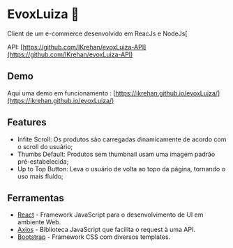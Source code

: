 # EvoxLuiza 🛒

  Client de um e-commerce desenvolvido em ReacJs e NodeJs[
  
  API: [https://github.com/IKrehan/evoxLuiza-API](https://github.com/IKrehan/evoxLuiza-API)


## Demo
Aqui uma demo em funcionamento : [https://ikrehan.github.io/evoxLuiza/](https://ikrehan.github.io/evoxLuiza/)


## Features

- Infite Scroll: Os produtos são carregadas dinamicamente de acordo com o scroll do usuário;
- Thumbs Default: Produtos sem thumbnail usam uma imagem padrão pré-estabelecida;
- Up to Top Button: Leva o usuário de volta ao topo da página, tornando o uso mais fluído;

## Ferramentas

- [React](https://pt-br.reactjs.org) - Framework JavaScript para o desenvolvimento de UI em ambiente Web.
- [Axios](https://github.com/axios/axios) - Biblioteca JavaScript que facilita o request à uma API.
- [Bootstrap](http://getbootstrap.com/) - Framework CSS com diversos templates.
